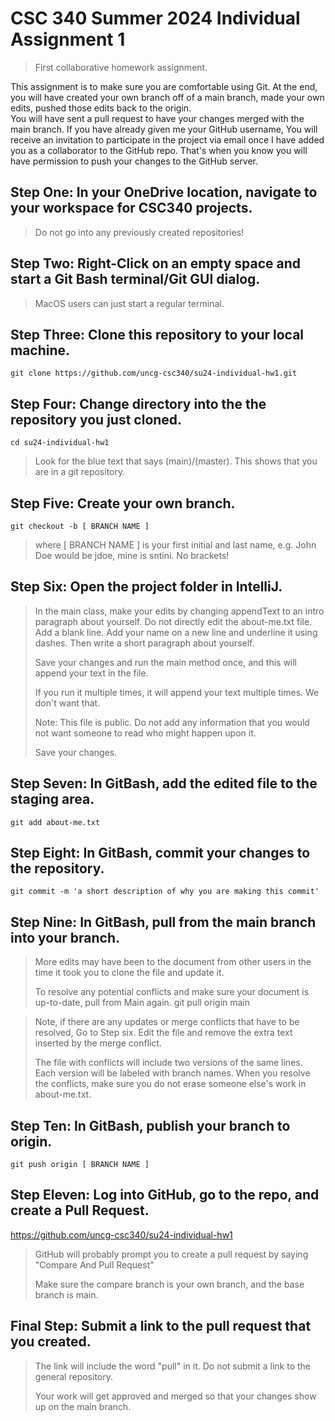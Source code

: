# CSC 340 Summer 2024 Individual Assignment 1
> First collaborative homework assignment.

This assignment is to make sure you are comfortable using Git. At the end, you will have created your own branch off of a main branch, made your own edits, pushed those edits back to the origin. \
You will have sent a pull request to have your changes merged with the main branch. If you have already given me your GitHub username, 
You will receive an invitation to participate in the project via email once I have added you as a collaborator to the GitHub repo. That's when you know you will have permission to push your changes to the GitHub server.

## Step One: In your OneDrive location, navigate to your workspace for CSC340 projects. 
> Do not go into any previously created repositories!

## Step Two: Right-Click on an empty space and start a Git Bash terminal/Git GUI dialog. 
> MacOS users can just start a regular terminal.

## Step Three: Clone this repository to your local machine.
    git clone https://github.com/uncg-csc340/su24-individual-hw1.git

## Step Four: Change directory into the the repository you just cloned. 
    cd su24-individual-hw1
> Look for the blue text that says (main)/(master). This shows that you are in a git repository.

## Step Five: Create your own branch.
    git checkout -b [ BRANCH NAME ]
> where [ BRANCH NAME ] is your first initial and last name, e.g. John Doe would be jdoe, mine is sntini. No brackets!

## Step Six: Open the project folder in IntelliJ.
> In the main class, make your edits by changing appendText to an intro paragraph about yourself. Do not directly edit the about-me.txt file.
> Add a blank line. Add your name on a new line and underline it using dashes. Then write a short paragraph about yourself.
> 
> Save your changes and run the main method once, and this will append your text in the file.
>
> If you run it multiple times, it will append your text multiple times. We don't want that.
> 
> Note: This file is public. Do not add any information that you would not want someone to read who might happen upon it.
>
> Save your changes.

## Step Seven: In GitBash, add the edited file to the staging area.
    git add about-me.txt
    
## Step Eight: In GitBash, commit your changes to the repository.
    git commit -m 'a short description of why you are making this commit'

## Step Nine: In GitBash, pull from the main branch into your branch.
>More edits may have been to the document from other users in the time it took you to clone the file and update it.
>
>To resolve any potential conflicts and make sure your document is up-to-date, pull from Main again.
    git pull origin main

> Note, if there are any updates or merge conflicts that have to be resolved, Go to Step six. Edit the file and remove the extra text inserted by the merge conflict.
> 
> The file with conflicts will include two versions of the same lines. Each version will be labeled with branch names. When you resolve the conflicts, make sure you do
> not erase someone else's work in about-me.txt. 

## Step Ten: In GitBash, publish your branch to origin.
    git push origin [ BRANCH NAME ]

## Step Eleven: Log into GitHub, go to the repo, and create a Pull Request.
https://github.com/uncg-csc340/su24-individual-hw1
> GitHub will probably prompt you to create a pull request by saying "Compare And Pull Request"
> 
> Make sure the compare branch is your own branch, and the base branch is main.

## Final Step: Submit a link to the pull request that you created.
> The link will include the word "pull" in it. Do not submit a link to the general repository.
> 
> Your work will get approved and merged so that your changes show up on the main branch.
